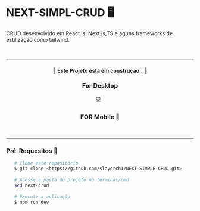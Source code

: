 # NEXT-SIMPL-CRUD 🖥️

<p >CRUD desenvolvido em React.js, Next.js,TS e aguns frameworks de estilização como tailwind. </p>
<br>
<hr>
<h4  align="center">
   
 <g-emoji class="g-emoji" alias="construction" fallback-src="https://github.githubassets.com/images/icons/emoji/unicode/1f6a7.png">🚧</g-emoji>
 Este Projeto está em construção.. 
 <g-emoji class="g-emoji" alias="construction" fallback-src="https://github.githubassets.com/images/icons/emoji/unicode/1f6a7.png">🚧</g-emoji>
</h4>

<div align="center">
 <h3>For Desktop </h3>
 <g-emoji class="g-emoji" alias="computer" fallback-src="https://github.githubassets.com/images/icons/emoji/unicode/1f4bb.png"><font style="vertical-align: inherit;"><font style="vertical-align: inherit;">💻</font></font></g-emoji>
 <img src="https://user-images.githubusercontent.com/91555086/171663116-8cf33704-7840-4a74-9241-3081d9c24172.PNG" alt="">
 <img src="https://user-images.githubusercontent.com/91555086/171663313-ee52f244-ef80-4318-8d48-12679f142cb8.PNG" alt="">
</div>
<div align="center">
  <h3>FOR Mobile 📱</h3>
   
 
 <img src="https://user-images.githubusercontent.com/91555086/171663408-01b5db36-185a-498c-8b3c-d3049d06cf21.PNG" alt="">
</div>
<br>
<hr>
<div >
<h3>Pré-Requesitos 📄 </h3>
   
```bash
   # Clone este repositório 
   $ git clone <https://github.com/slayerch1/NEXT-SIMPLE-CRUD.git>
   
   # Acesse a pasta do projeto no terminal/cmd
   $cd next-crud
   
   # Execute a aplicação
   $ npm run dev
   
```

</div>

